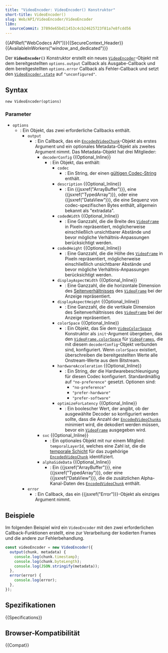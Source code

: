 ```yaml
---
title: "VideoEncoder: VideoEncoder() Konstruktor"
short-title: VideoEncoder()
slug: Web/API/VideoEncoder/VideoEncoder
l10n:
  sourceCommit: 3789de65bd11453c4cb24625723f81a7e8fcdd56
---
```


{{APIRef("WebCodecs API")}}{{SecureContext_Header}}{{AvailableInWorkers("window_and_dedicated")}}

Der **`VideoEncoder()`** Konstruktor erstellt ein neues [`VideoEncoder`](/de/docs/Web/API/VideoEncoder)-Objekt mit dem bereitgestellten `options.output` Callback als Ausgabe-Callback und dem bereitgestellten `options.error` Callback als Fehler-Callback und setzt den [`VideoEncoder.state`](/de/docs/Web/API/VideoEncoder/state) auf `"unconfigured"`.

## Syntax

```js-nolint
new VideoEncoder(options)
```

### Parameter

- `options`
  - : Ein Objekt, das zwei erforderliche Callbacks enthält.
    - `output`
      - : Ein Callback, das ein [`EncodedVideoChunk`](/de/docs/Web/API/EncodedVideoChunk)-Objekt als erstes Argument und ein optionales Metadata-Objekt als zweites Argument nimmt. Das Metadata-Objekt hat drei Mitglieder:
        - `decoderConfig` {{Optional_Inline}}
          - : Ein Objekt, das enthält:
            - `codec`
              - : Ein String, der einen [gültigen Codec-String](https://www.w3.org/TR/webcodecs-codec-registry/#video-codec-registry) enthält.
            - `description` {{Optional_Inline}}
              - : Ein {{jsxref("ArrayBuffer")}}, eine {{jsxref("TypedArray")}}, oder eine {{jsxref("DataView")}}, die eine Sequenz von codec-spezifischen Bytes enthält, allgemein bekannt als "extradata".
            - `codedWidth` {{Optional_Inline}}
              - : Eine Ganzzahl, die die Breite des [`VideoFrame`](/de/docs/Web/API/VideoFrame) in Pixeln repräsentiert, möglicherweise einschließlich unsichtbarer Abstände und bevor mögliche Verhältnis-Anpassungen berücksichtigt werden.
            - `codedHeight` {{Optional_Inline}}
              - : Eine Ganzzahl, die die Höhe des [`VideoFrame`](/de/docs/Web/API/VideoFrame) in Pixeln repräsentiert, möglicherweise einschließlich unsichtbarer Abstände und bevor mögliche Verhältnis-Anpassungen berücksichtigt werden.
            - `displayAspectWidth` {{Optional_Inline}}
              - : Eine Ganzzahl, die die horizontale Dimension des [Seitenverhältnisses](/de/docs/Glossary/aspect_ratio) des [`VideoFrame`](/de/docs/Web/API/VideoFrame) bei der Anzeige repräsentiert.
            - `displayAspectHeight` {{Optional_Inline}}
              - : Eine Ganzzahl, die die vertikale Dimension des Seitenverhältnisses des [`VideoFrame`](/de/docs/Web/API/VideoFrame) bei der Anzeige repräsentiert.
            - `colorSpace` {{Optional_Inline}}
              - : Ein Objekt, das Sie dem [`VideoColorSpace`](/de/docs/Web/API/VideoColorSpace) Konstruktor als `init`-Argument übergeben, das den [`VideoFrame.colorSpace`](/de/docs/Web/API/VideoFrame/colorSpace) für [`VideoFrames`](/de/docs/Web/API/VideoFrame), die mit diesem `decoderConfig`-Objekt verbunden sind, konfiguriert. Wenn `colorSpace` existiert, überschreiben die bereitgestellten Werte alle Onstream-Werte aus dem Bitstream.
            - `hardwareAcceleration` {{Optional_Inline}}
              - : Ein String, der die Hardwarebeschleunigung für diesen Codec konfiguriert. Standardmäßig auf `"no-preference"` gesetzt. Optionen sind:
                - `"no-preference"`
                - `"prefer-hardware"`
                - `"prefer-software"`
            - `optimizeForLatency` {{Optional_Inline}}
              - : Ein boolescher Wert, der angibt, ob der ausgewählte Decoder so konfiguriert werden sollte, dass die Anzahl der [`EncodedVideoChunks`](/de/docs/Web/API/EncodedVideoChunk) minimiert wird, die dekodiert werden müssen, bevor ein [`VideoFrame`](/de/docs/Web/API/VideoFrame) ausgegeben wird.
        - `svc` {{Optional_Inline}}
          - : Ein optionales Objekt mit nur einem Mitglied: `temporalLayerId`, welches eine Zahl ist, die die [temporale Schicht](https://w3c.github.io/webcodecs/#temporal-layer) für das zugehörige [`EncodedVideoChunk`](/de/docs/Web/API/EncodedVideoChunk) identifiziert.
        - `alphaSideData` {{Optional_Inline}}
          - : Ein {{jsxref("ArrayBuffer")}}, eine {{jsxref("TypedArray")}}, oder eine {{jsxref("DataView")}},
            die die zusätzlichen Alpha-Kanal-Daten des [`EncodedVideoChunk`](/de/docs/Web/API/EncodedVideoChunk) enthält.
    - `error`
      - : Ein Callback, das ein {{jsxref("Error")}}-Objekt als einziges Argument nimmt.

## Beispiele

Im folgenden Beispiel wird ein `VideoEncoder` mit den zwei erforderlichen Callback-Funktionen erstellt, eine zur Verarbeitung der kodierten Frames und die andere zur Fehlerbehandlung.

```js
const videoEncoder = new VideoEncoder({
  output(chunk, metadata) {
    console.log(chunk.timestamp);
    console.log(chunk.byteLength);
    console.log(JSON.stringify(metadata));
  },
  error(error) {
    console.log(error);
  },
});
```

## Spezifikationen

{{Specifications}}

## Browser-Kompatibilität

{{Compat}}
